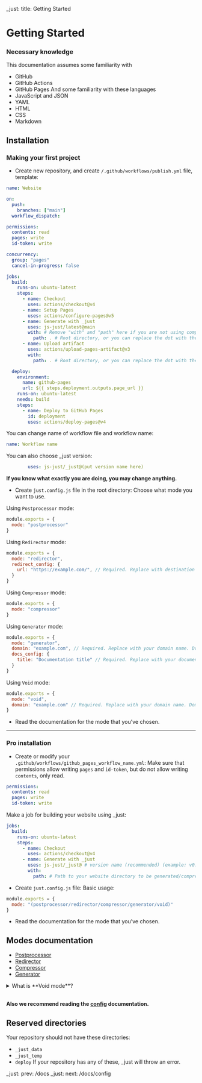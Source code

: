_just: title: Getting Started
# Getting Started
### Necessary knowledge
This documentation assumes some familiarity with
- GitHub
- GitHub Actions
- GitHub Pages
And some familiarity with these languages
- JavaScript and JSON
- YAML
- HTML
- CSS
- Markdown
## Installation
### Making your first project
- Create new repository, and create `/.github/workflows/publish.yml` file, template:
```yml
name: Website

on:
  push:
    branches: ["main"]
  workflow_dispatch:

permissions:
  contents: read
  pages: write
  id-token: write

concurrency:
  group: "pages"
  cancel-in-progress: false

jobs:
  build:
    runs-on: ubuntu-latest
    steps:
      - name: Checkout
        uses: actions/checkout@v4
      - name: Setup Pages
        uses: actions/configure-pages@v5
      - name: Generate with _just
        uses: js-just/latest@main
        with: # Remove "with" and "path" here if you are not using compressor or generator modes!
          path: . # Root directory, or you can replace the dot with the path to your website/docs directory to be generated/compressed. (Only for compressor and generator modes)
      - name: Upload artifact
        uses: actions/upload-pages-artifact@v3
        with:
          path: . # Root directory, or you can replace the dot with the path to your entire website to be deployed to GitHub Pages.

  deploy:
    environment:
      name: github-pages
      url: ${{ steps.deployment.outputs.page_url }}
    runs-on: ubuntu-latest
    needs: build
    steps:
      - name: Deploy to GitHub Pages
        id: deployment
        uses: actions/deploy-pages@v4
```
You can change name of workflow file and workflow name:
```yml
name: Workflow name
```
You can also choose _just version:
```yml
        uses: js-just/_just@(put version name here)
```
**If you know what exactly you are doing, you may change anything.**
- Create `just.config.js` file in the root directory:
Choose what mode you want to use.
 
Using `Postprocessor` mode:
```js
module.exports = {
  mode: "postprocessor"
}
```
Using `Redirector` mode: 
```js
module.exports = {
  mode: "redirector", 
  redirect_config: {
    url: "https://example.com/", // Required. Replace with destination URL.
  }
}
```
Using `Compressor` mode:
```js
module.exports = {
  mode: "compressor"
}
```
Using `Generator` mode:
```js
module.exports = {
  mode: "generator",
  domain: "example.com", // Required. Replace with your domain name. Domain name should be valid.
  docs_config: {
    title: "Documentation title" // Required. Replace with your documentation title.
  }
}
```
Using `Void` mode:
```js
module.exports = {
  mode: "void",
  domain: "example.com" // Required. Replace with your domain name. Domain name should be valid.
}
```
- Read the documentation for the mode that you’ve chosen.
---
### Pro installation
- Create or modify your `.github/workflows/github_pages_workflow_name.yml`:
Make sure that permissions allow writing `pages` and `id-token`, but do not allow writing `contents`, only read.
```yml
permissions:
  contents: read
  pages: write
  id-token: write
```
Make a job for building your website using _just:
```yml
jobs:
  build:
    runs-on: ubuntu-latest
    steps:
      - name: Checkout
        uses: actions/checkout@v4
      - name: Generate with _just
        uses: js-just/_just@ # version name (recommended) (example: v0.0.29) / main branch (latest commit) (unstable, not recommended) / commit SHA (not recommended)
        with:
          path: # Path to your website directory to be generated/compressed. (Only for compressor and generator modes)
```
- Create `just.config.js` file:
Basic usage:
```js
module.exports = {
  mode: "(postprocessor/redirector/compressor/generator/void)"
}
```

- Read the documentation for the mode that you’ve chosen.

## Modes documentation
- [Postprocessor](/docs/modes/postprocessor)
- [Redirector](/docs/modes/redirector)
- [Compressor](/docs/modes/compressor)
- [Generator](/docs/modes/generator)

<details>
    <summary>What is **Void mode**?</summary>
    Void mode does nothing. You can use it when you want to use pre- and/or post-processor features and you don't want to use any other mode.
-# `just.config.js`
```js
module.exports = {
  mode: "void",
  domain: "example.com" // Required. Replace with your domain name. Domain name should be valid.
}
```
</details><br>

**Also we recommend reading the [config](/docs/config) documentation.**

## Reserved directories
Your repository should not have these directories:
- `_just_data`
- `_just_temp`
- `deploy`
If your repository has any of these, _just will throw an error.

_just: prev: /docs
_just: next: /docs/config
